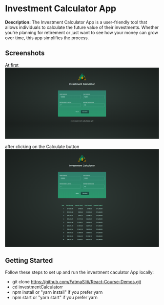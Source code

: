 # Investment Calculator App

**Description:** The Investment Calculator App is a user-friendly tool that allows individuals to calculate the future value of their investments. Whether you're planning for retirement or just want to see how your money can grow over time, this app simplifies the process.

## Screenshots

At first
![Screenshot 1](images/atfirst.png)

after clicking on the Calculate button
![Screenshot 2](images/calcbutton.png)

## Getting Started

Follow these steps to set up and run the investment caculator App locally:

- git clone https://github.com/FatmaSliti/React-Course-Demos.git
- cd investmentCalculatorr
- npm install         or "yarn install" if you prefer yarn
- npm start           or "yarn start" if you prefer yarn
